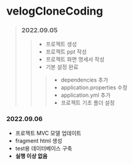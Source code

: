 # velogCloneCoding

> ### 2022.09.05
> > - 프로젝트 생성
> > - 프로젝트 ppt 작성
> > - 프로젝트 화면 명세서 작성
> > - 기본 설정 완료
> > >  - dependencies 추가
> > >  - application.properties 수정
> > >  - application.yml 추가
> > >  - 프로젝트 기초 폴더 설정


### 2022.09.06
- 프로젝트 MVC 모델 업데이트
- fragment html 생성
- test용 데이터베이스 구축
- __실행 이상 없음__
